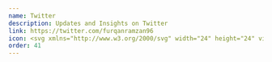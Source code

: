 ```yaml
---
name: Twitter
description: Updates and Insights on Twitter
link: https://twitter.com/furqanramzan96
icon: <svg xmlns="http://www.w3.org/2000/svg" width="24" height="24" viewBox="0 0 16 16"><path fill="currentColor" d="M5.026 15c6.038 0 9.341-5.003 9.341-9.334c0-.14 0-.282-.006-.422A6.685 6.685 0 0 0 16 3.542a6.658 6.658 0 0 1-1.889.518a3.301 3.301 0 0 0 1.447-1.817a6.533 6.533 0 0 1-2.087.793A3.286 3.286 0 0 0 7.875 6.03a9.325 9.325 0 0 1-6.767-3.429a3.289 3.289 0 0 0 1.018 4.382A3.323 3.323 0 0 1 .64 6.575v.045a3.288 3.288 0 0 0 2.632 3.218a3.203 3.203 0 0 1-.865.115a3.23 3.23 0 0 1-.614-.057a3.283 3.283 0 0 0 3.067 2.277A6.588 6.588 0 0 1 .78 13.58a6.32 6.32 0 0 1-.78-.045A9.344 9.344 0 0 0 5.026 15z"/></svg>
order: 41
---
```

